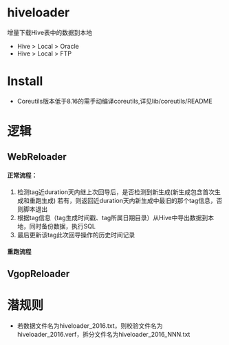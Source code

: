 # hiveloader
增量下载Hive表中的数据到本地

+ Hive > Local > Oracle
+ Hive > Local > FTP


# Install
+ Coreutils版本低于8.16的需手动编译coreutils,详见lib/coreutils/README




# 逻辑

## WebReloader

#### 正常流程：
1. 检测tag近duration天内继上次回导后，是否检测到新生成(新生成包含首次生成和重跑生成)
   若有，则返回近duration天内新生成中最旧的那个tag信息，否则脚本退出
2. 根据tag信息（tag生成时间戳、tag所属日期目录）从Hive中导出数据到本地，同时备份数据，执行SQL
3. 最后更新该tag此次回导操作的历史时间记录

#### 重跑流程


## VgopReloader

# 潜规则
+ 若数据文件名为hiveloader_2016.txt，则校验文件名为hiveloader_2016.verf，拆分文件名为hiveloader_2016_NNN.txt
